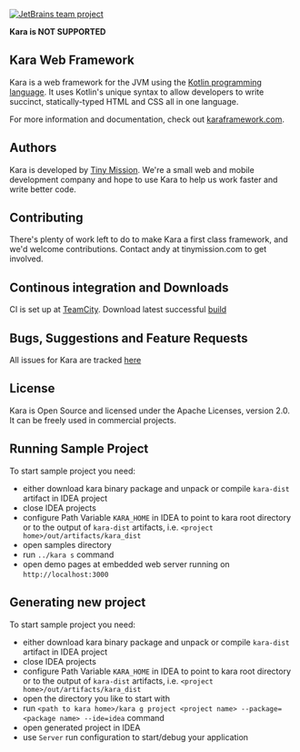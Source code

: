 [![JetBrains team project](http://jb.gg/badges/team.svg)](https://confluence.jetbrains.com/display/ALL/JetBrains+on+GitHub)

**Kara is NOT SUPPORTED**

## Kara Web Framework

Kara is a web framework for the JVM using the [Kotlin programming language](http://confluence.jetbrains.net/display/Kotlin/Welcome).  It uses Kotlin's unique syntax to allow developers to write succinct, statically-typed HTML and CSS all in one language.

For more information and documentation, check out [karaframework.com](http://karaframework.com/).

## Authors

Kara is developed by [Tiny Mission](http://tinymission.com). We're a small web and mobile development company and hope to use Kara to help us work faster and write better code.


## Contributing

There's plenty of work left to do to make Kara a first class framework, and we'd welcome contributions. Contact andy at tinymission.com to get involved.

## Continous integration and Downloads
CI is set up at [TeamCity](http://teamcity.jetbrains.com/project.html?projectId=project77&tab=projectOverview).
Download latest successful [build](http://teamcity.jetbrains.com/repository/download/bt432/.lastSuccessful/kara-{build.number}.zip)

## Bugs, Suggestions and Feature Requests

All issues for Kara are tracked [here](http://youtrack.codebetter.com/issues/kara)

## License

Kara is Open Source and licensed under the Apache Licenses, version 2.0. It can be freely used in commercial projects.


## Running Sample Project

To start sample project you need:
* either download kara binary package and unpack or compile `kara-dist` artifact in IDEA project
* close IDEA projects
* configure Path Variable `KARA_HOME` in IDEA to point to kara root directory or to the output of `kara-dist` artifacts, i.e. `<project home>/out/artifacts/kara_dist`
* open samples directory
* run `../kara s` command
* open demo pages at embedded web server running on `http://localhost:3000`

## Generating new project

To start sample project you need:
* either download kara binary package and unpack or compile `kara-dist` artifact in IDEA project
* close IDEA projects
* configure Path Variable `KARA_HOME` in IDEA to point to kara root directory or to the output of `kara-dist` artifacts, i.e. `<project home>/out/artifacts/kara_dist`
* open the directory you like to start with
* run `<path to kara home>/kara g project <project name> --package=<package name> --ide=idea` command
* open generated project in IDEA
* use `Server` run configuration to start/debug your application

